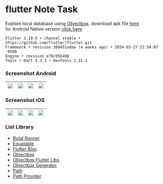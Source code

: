 # flutter Note Task

Explore local database using [Objectbox](https://github.com/objectbox/objectbox-dart). download apk file [here](https://e.pcloud.link/publink/show?code=XZOXhMZS6LUF9NtS4JTYfFM0L0rSkCcvLX0)    
for Android Native version [click here](https://github.com/yoesuv/android-room-example)

```
Flutter 3.19.5 • channel stable • https://github.com/flutter/flutter.git
Framework • revision 300451adae (4 weeks ago) • 2024-03-27 21:54:07 -0500
Engine • revision e76c956498
Tools • Dart 3.3.3 • DevTools 2.31.1
```

### Screenshot Android ###
| ![](https://i.imgur.com/qYbFWE1.png) | ![](https://i.imgur.com/EUbXgbg.png) | ![](https://i.imgur.com/cjcbFBI.png) | ![](https://i.imgur.com/pRAccpi.png) |
| :---: | :---: | :---: | :---: |

### Screenshot iOS ###
| ![](https://images2.imgbox.com/54/cd/1CJqVYp3_o.png) | ![](https://images2.imgbox.com/f0/3f/1YoQstQf_o.png) | ![](https://images2.imgbox.com/52/df/cOnBY7an_o.png) | ![](https://images2.imgbox.com/2d/c0/qAafCvIz_o.png) |
| :---: | :---: | :---: | :---: |

### List Library ###
- [Build Runner](https://pub.dev/packages/build_runner)
- [Equatable](https://pub.dev/packages/equatable)
- [Flutter Bloc](https://pub.dev/packages/flutter_bloc)
- [Objectbox](https://pub.dev/packages/objectbox)
- [Objectbox Flutter Libs](https://pub.dev/packages/objectbox_flutter_libs)
- [Objectbox Generator](https://pub.dev/packages/objectbox_generator)
- [Path](https://pub.dev/packages/path)
- [Path Provider](https://pub.dev/packages/path_provider)